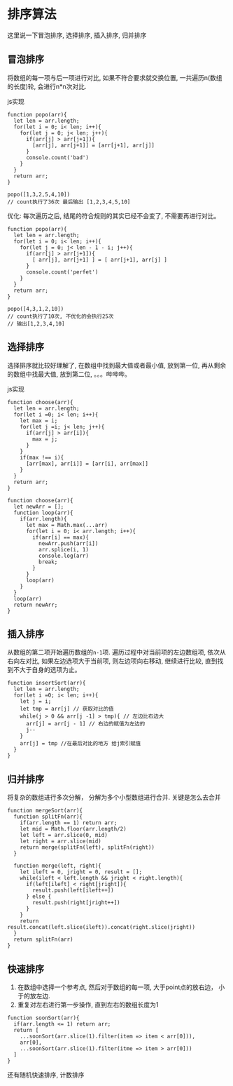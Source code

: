 # 排序算法

这里说一下冒泡排序, 选择排序, 插入排序, 归并排序

## 冒泡排序

将数组的每一项与后一项进行对比, 如果不符合要求就交换位置, 一共遍历n(数组的长度)轮, 会进行n*n次对比.

js实现

```
function popo(arr){
  let len = arr.length;
  for(let i = 0; i< len; i++){
    for(let j = 0; j< len; j++){
      if(arr[j] > arr[j+1]){
        [arr[j], arr[j+1]] = [arr[j+1], arr[j]]
      }
      console.count('bad')
    }
  }
  return arr;
}

popo([1,3,2,5,4,10])
// count执行了36次 最后输出 [1,2,3,4,5,10]
```

优化: 每次遍历之后, 结尾的符合规则的其实已经不会变了, 不需要再进行对比。

```
function popo(arr){
  let len = arr.length;
  for(let i = 0; i< len; i++){
    for(let j = 0; j< len - 1 - i; j++){
      if(arr[j] > arr[j+1]){
        [ arr[j], arr[j+1] ] = [ arr[j+1], arr[j] ]
      }
      console.count('perfet')
    }
  }
  return arr;
}

popo([4,3,1,2,10])
// count执行了10次, 不优化的会执行25次
// 输出[1,2,3,4,10]

```

## 选择排序

选择排序就比较好理解了, 在数组中找到最大值或者最小值, 放到第一位, 再从剩余的数组中找最大值, 放到第二位, 。。。哔哔哔。

js实现

```
function choose(arr){
  let len = arr.length;
  for(let i =0; i< len; i++){
    let max = i;
    for(let j =i; j< len; j++){
      if(arr[j] > arr[i]){
        max = j;
      }
    }
    if(max !== i){
      [arr[max], arr[i]] = [arr[i], arr[max]]
    }
  }
  return arr;
}
```


```
function choose(arr){
  let newArr = [];
  function loop(arr){
    if(arr.length){
      let max = Math.max(...arr)
      for(let i = 0; i< arr.length; i++){
        if(arr[i] == max){
          newArr.push(arr[i])
          arr.splice(i, 1)
          console.log(arr)
          break;
        }
      }
      loop(arr)
    }  
  }
  loop(arr)
  return newArr;
}
```


## 插入排序

从数组的第二项开始遍历数组的`n-1`项. 遍历过程中对当前项的左边数组项, 依次从右向左对比, 如果左边选项大于当前项, 则左边项向右移动, 继续进行比较, 直到找到不大于自身的选项为止。

```
function insertSort(arr){
  let len = arr.length;
  for(let i =0; i< len; i++){
    let j = i;
    let tmp = arr[j] // 获取对比的值
    while(j > 0 && arr[j -1] > tmp){ // 左边比右边大
      arr[j] = arr[j - 1] // 右边的赋值为左边的
      j--
    }
    arr[j] = tmp //在最后对比的地方 给j索引赋值
  }
}
```

## 归并排序

将复杂的数组进行多次分解， 分解为多个小型数组进行合并. 关键是怎么去合并

```
function mergeSort(arr){
  function splitFn(arr){
    if(arr.length == 1) return arr;
    let mid = Math.floor(arr.length/2)
    let left = arr.slice(0, mid)
    let right = arr.slice(mid)
    return merge(splitFn(left), splitFn(right))
  }

  function merge(left, right){
    let ileft = 0, jright = 0, result = [];
    while(ileft < left.length && jright < right.length){
      if(left[ileft] < right[jright]){
        result.push(left[ileft++])
      } else {
        result.push(right[jright++])
      }
    }
    return result.concat(left.slice(ileft)).concat(right.slice(jright))
  }
  return splitFn(arr)
}

```


## 快速排序

1. 在数组中选择一个参考点, 然后对于数组的每一项, 大于point点的放右边， 小于的放左边.
2. 重复对左右进行第一步操作, 直到左右的数组长度为1


```
function soonSort(arr){
  if(arr.length <= 1) return arr;
  return [
    ...soonSort(arr.slice(1).filter(item => item < arr[0])),
    arr[0],
    ...soonSort(arr.slice(1).filter(itme => item > arr[0]))
  ]
}
```

还有随机快速排序, 计数排序
